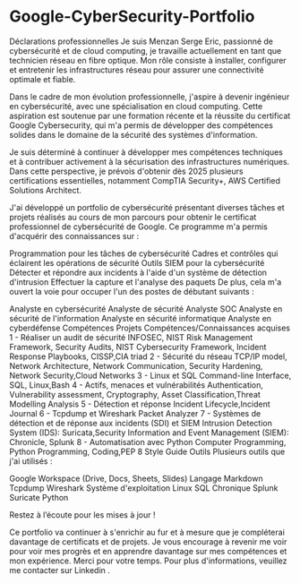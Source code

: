 # Google-CyberSecurity-Portfolio

Déclarations professionnelles
Je suis Menzan Serge Eric, passionné de cybersécurité et de cloud computing, je travaille actuellement en tant que technicien réseau en fibre optique. Mon rôle consiste à installer, configurer et entretenir les infrastructures réseau pour assurer une connectivité optimale et fiable.

Dans le cadre de mon évolution professionnelle, j'aspire à devenir ingénieur en cybersécurité, avec une spécialisation en cloud computing. Cette aspiration est soutenue par une formation récente et la réussite du certificat Google Cybersecurity, qui m'a permis de développer des compétences solides dans le domaine de la sécurité des systèmes d'information.

Je suis déterminé à continuer à développer mes compétences techniques et à contribuer activement à la sécurisation des infrastructures numériques. Dans cette perspective, je prévois d'obtenir dès 2025 plusieurs certifications essentielles, notamment CompTIA Security+, AWS Certified Solutions Architect.

J'ai développé un portfolio de cybersécurité présentant diverses tâches et projets réalisés au cours de mon parcours pour obtenir le certificat professionnel de cybersécurité de Google. Ce programme m'a permis d'acquérir des connaissances sur :

Programmation pour les tâches de cybersécurité
Cadres et contrôles qui éclairent les opérations de sécurité
Outils SIEM pour la cybersécurité
Détecter et répondre aux incidents à l'aide d'un système de détection d'intrusion
Effectuer la capture et l'analyse des paquets
De plus, cela m'a ouvert la voie pour occuper l'un des postes de débutant suivants :

Analyste en cybersécurité
Analyste de sécurité
Analyste SOC
Analyste en sécurité de l'information
Analyste en sécurité informatique
Analyste en cyberdéfense
Compétences
Projets	Compétences/Connaissances acquises
1 - Réaliser un audit de sécurité	INFOSEC, NIST Risk Management Framework, Security Audits, NIST Cybersecurity Framework, Incident Response Playbooks, CISSP,CIA triad
2 - Sécurité du réseau	TCP/IP model, Network Architecture, Network Communication, Security Hardening, Network Security,Cloud Networks
3 - Linux et SQL	Command-line Interface, SQL, Linux,Bash
4 - Actifs, menaces et vulnérabilités	Authentication,  Vulnerability assessment, Cryptography, Asset Classification,Threat Modelling Analysis
5 - Détection et réponse	Incident Lifecycle,Incident Journal
6 - Tcpdump et Wireshark	Packet Analyzer
7 - Systèmes de détection et de réponse aux incidents (SDI) et SIEM	Intrusion Detection System (IDS): Suricata,Security Information and Event Management (SIEM): Chronicle, Splunk
8 - Automatisation avec Python	Computer Programming, Python Programming, Coding,PEP 8 Style Guide
Outils
Plusieurs outils que j'ai utilisés :

Google Workspace (Drive, Docs, Sheets, Slides)
Langage Markdown
Tcpdump
Wireshark
Système d'exploitation Linux
SQL
Chronique
Splunk
Suricate
Python

Restez à l’écoute pour les mises à jour !

Ce portfolio va continuer à s'enrichir au fur et à mesure que je compléterai davantage de certificats et de projets. Je vous encourage à revenir me voir pour voir mes progrès et en apprendre davantage sur mes compétences et mon expérience. Merci pour votre temps. Pour plus d'informations, veuillez me contacter sur Linkedin .
